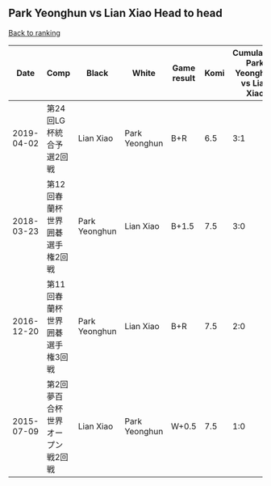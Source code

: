 ## Park Yeonghun vs Lian Xiao Head to head

[Back to ranking](../../index.md)




| **Date** | **Comp** | **Black** | **White** | **Game result** | **Komi** | **Cumulative Park Yeonghun vs Lian Xiao** | **Park Yeonghun streak** | **Lian Xiao streak** | 
| --- | --- | --- | --- | --- | --- | --- | --- | --- |
| 2019-04-02 | 第24回LG杯統合予選2回戦 | Lian Xiao | Park Yeonghun | B+R | 6.5 | 3:1 | 0 | 1 | 
| 2018-03-23 | 第12回春蘭杯世界囲碁選手権2回戦 | Park Yeonghun | Lian Xiao | B+1.5 | 7.5 | 3:0 | 3 | 0 | 
| 2016-12-20 | 第11回春蘭杯世界囲碁選手権3回戦 | Park Yeonghun | Lian Xiao | B+R | 7.5 | 2:0 | 2 | 0 | 
| 2015-07-09 | 第2回夢百合杯世界オープン戦2回戦 | Lian Xiao | Park Yeonghun | W+0.5 | 7.5 | 1:0 | 1 | 0 |




